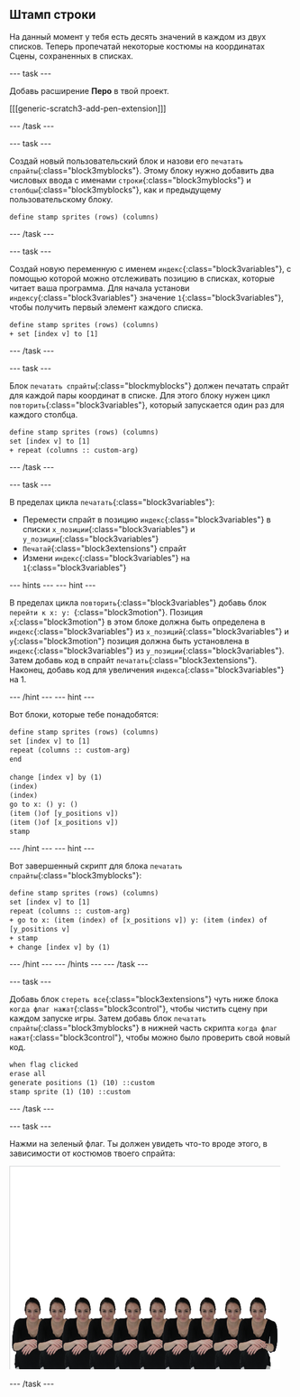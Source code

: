 ## Штамп строки

На данный момент у тебя есть десять значений в каждом из двух списков. Теперь пропечатай некоторые костюмы на координатах Сцены, сохраненных в списках.

\--- task \---

Добавь расширение **Перо** в твой проект.

[[[generic-scratch3-add-pen-extension]]]

\--- /task \---

\--- task \---

Создай новый пользовательский блок и назови его `печатать спрайты`{:class="block3myblocks"}. Этому блоку нужно добавить два числовых ввода с именами `строки`{:class="block3myblocks"} и `столбцы`{:class="block3myblocks"}, как и предыдущему пользовательскому блоку.

```blocks3
define stamp sprites (rows) (columns)
```

\--- /task \---

\--- task \---

Создай новую переменную с именем `индекс`{:class="block3variables"}, с помощью которой можно отслеживать позицию в списках, которые читает ваша программа. Для начала установи `индексу`{:class="block3variables"} значение `1`{:class="block3variables"}, чтобы получить первый элемент каждого списка.

```blocks3
define stamp sprites (rows) (columns)
+ set [index v] to [1]
```

\--- /task \---

\--- task \---

Блок `печатать спрайты`{:class="blockmyblocks"} должен печатать спрайт для каждой пары координат в списке. Для этого блоку нужен цикл `повторить`{:class="block3variables"}, который запускается один раз для каждого столбца.

```blocks3
define stamp sprites (rows) (columns)
set [index v] to [1]
+ repeat (columns :: custom-arg)
```

\--- /task \---

\--- task \---

В пределах цикла `печатать`{:class="block3variables"}:

- Перемести спрайт в позицию `индекс`{:class="block3variables"} в списки `x_позиции`{:class="block3variables"} и `y_позиции`{:class="block3variables"}
- `Печатай`{:class="block3extensions"} спрайт
- Измени `индекс`{:class="block3variables"} на `1`{:class="block3variables"}

\--- hints \--- \--- hint \---

В пределах цикла `повторить`{:class="block3variables"} добавь блок `перейти к x: y: `{:class="block3motion"}. Позиция `х`{:class="block3motion"} в этом блоке должна быть определена в `индекс`{:class="block3variables"} из `x_позиций`{:class="block3variables"} и `y`{:class="block3motion"} позиция должна быть установлена в `индекс`{:class="block3variables"} из `y_позиции`{:class="block3variables"}. Затем добавь код в спрайт `печатать`{:class="block3extensions"}. Наконец, добавь код для увеличения `индекса`{:class="block3variables"} на 1.

\--- /hint \--- \--- hint \---

Вот блоки, которые тебе понадобятся:

```blocks3
define stamp sprites (rows) (columns)
set [index v] to [1]
repeat (columns :: custom-arg)
end

change [index v] by (1)
(index) 
(index) 
go to x: () y: ()
(item ()of [y_positions v])
(item ()of [x_positions v])
stamp
```

\--- /hint \--- \--- hint \---

Вот завершенный скрипт для блока `печатать спрайты`{:class="block3myblocks"}:

```blocks3
define stamp sprites (rows) (columns)
set [index v] to [1]
repeat (columns :: custom-arg)
+ go to x: (item (index) of [x_positions v]) y: (item (index) of [y_positions v]
+ stamp
+ change [index v] by (1)
```

\--- /hint \--- \--- /hints \--- \--- /task \---

\--- task \---

Добавь блок `стереть все`{:class="block3extensions"} чуть ниже блока `когда флаг нажат`{:class="block3control"}, чтобы чистить сцену при каждом запуске игры. Затем добавь блок `печатать спрайты`{:class="block3myblocks"} в нижней часть скрипта `когда флаг нажат`{:class="block3control"}, чтобы можно было проверить свой новый код.

```blocks3
when flag clicked
erase all
generate positions (1) (10) ::custom
stamp sprite (1) (10) ::custom
```

\--- /task \---

\--- task \---

Нажми на зеленый флаг. Ты должен увидеть что-то вроде этого, в зависимости от костюмов твоего спрайта:

![отпечатанные спрайты](images/stamped_sprites.png)

\--- /task \---